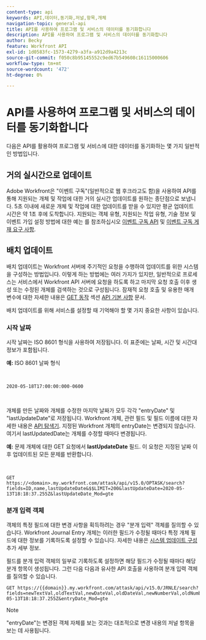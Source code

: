 ```yaml
---
content-type: api
keywords: API,데이터,동기화,저널,항목,개체
navigation-topic: general-api
title: API를 사용하여 프로그램 및 서비스의 데이터를 동기화합니다
description: API를 사용하여 프로그램 및 서비스의 데이터를 동기화합니다
author: Becky
feature: Workfront API
exl-id: 1d0583fc-1573-4279-a3fa-a912d9a4213c
source-git-commit: f050c8b95145552c9ed67b549608c16115000606
workflow-type: tm+mt
source-wordcount: '472'
ht-degree: 0%

---
```



# API를 사용하여 프로그램 및 서비스의 데이터를 동기화합니다

다음은 API를 활용하여 프로그램 및 서비스에 대한 데이터를 동기화하는 몇 가지 일반적인 방법입니다.

## 거의 실시간으로 업데이트

Adobe Workfront은 &quot;이벤트 구독&quot;(일반적으로 웹 후크라고도 함)을 사용하여 API를 통해 지원되는 개체 및 작업에 대한 거의 실시간 업데이트를 원하는 종단점으로 보냅니다. 5초 이내에 새로운 개체 및 작업에 대한 업데이트를 받을 수 있지만 평균 업데이트 시간은 약 1초 후에 도착합니다. 지원되는 객체 유형, 지원되는 작업 유형, 기술 정보 및 이벤트 가입 설정 방법에 대한 예는 를 참조하십시오 [이벤트 구독 API](../../wf-api/general/event-subs-api.md) 및 [이벤트 구독 게재 요구 사항](../../wf-api/general/setup-event-sub-endpoint.md).

## 배치 업데이트

배치 업데이트는 Workfront 서버에 주기적인 요청을 수행하여 업데이트를 위한 시스템을 구성하는 방법입니다. 이렇게 하는 방법에는 여러 가지가 있지만, 일반적으로 프로세스는 서비스에서 Workfront API 서버에 요청을 하도록 하고 마지막 요청 호출 이후 생성 또는 수정된 개체를 검색하는 것으로 구성됩니다. 잠재적 요청 호출 및 유용한 매개 변수에 대한 자세한 내용은 [GET 동작](../../wf-api/general/api-basics.md#get-behavior) 섹션 [API 기본 사항](../../wf-api/general/api-basics.md) 문서.

배치 업데이트를 위해 서비스를 설정할 때 기억해야 할 몇 가지 중요한 사항이 있습니다.

### 시작 날짜

시작 날짜는 ISO 8601 형식을 사용하여 저장됩니다. 이 표준에는 날짜, 시간 및 시간대 정보가 포함됩니다.

**예:** ISO 8601 날짜 형식

<!-- [Copy](javascript:void(0);) -->
 
<pre><code>2020-05-18T17:00:00:000-0600</code></pre> 

개체를 만든 날짜와 개체를 수정한 마지막 날짜가 모두 각각 &quot;entryDate&quot; 및 &quot;lastUpdateDate&quot;로 저장됩니다. Workfront 개체, 관련 필드 및 필드 이름에 대한 자세한 내용은 [API 탐색기](../../wf-api/general/api-explorer.md). 지정된 Workfront 개체의 entryDate는 변경되지 않습니다. 여기서 lastUpdatedDate는 개체를 수정할 때마다 변경됩니다.

**예:** 문제 개체에 대한 GET 요청에서 **lastUpdateDate** 필드. 이 요청은 지정된 날짜 이후 업데이트된 모든 문제를 반환합니다.

<!-- [Copy](javascript:void(0);) -->
 

```
GET
https://<domain>.my.workfront.com/attask/api/v15.0/OPTASK/search?fields=ID,name,lastUpdateDate&$$LIMIT=200&lastUpdateDate=2020-05-13T18:18:37.255Z&lastUpdateDate_Mod=gte
```

### 분개 입력 객체

객체의 특정 필드에 대한 변경 사항을 획득하려는 경우 &quot;분개 입력&quot; 객체를 질의할 수 있습니다. Workfront Journal Entry 개체는 이러한 필드가 수정될 때마다 특정 개체 필드에 대한 정보를 기록하도록 설정할 수 있습니다. 자세한 내용은 [시스템 업데이트 구성](../../administration-and-setup/set-up-workfront/system-tracked-update-feeds/configure-system-updates.md) 추가 세부 정보.

필드를 분개 입력 객체의 일부로 기록하도록 설정하면 해당 필드가 수정될 때마다 해당 분개 항목이 생성됩니다. 그런 다음 다음과 유사한 API 호출을 사용하여 분개 입력 객체를 질의할 수 있습니다.

<!-- [Copy](javascript:void(0);) -->

<pre><code>GET https://&#123;&#123;domain&#125;&#125;.my.workfront.com/attask/api/v15.0/JRNLE/search?fields=newTextVal,oldTextVal,newDateVal,oldDateVal,newNumberVal,oldNumberVal,entryDate,objObjCode,objID,fieldName&fieldName=name&objObjCode=OPTASK&entryDate=2020-05-13T18:18:37.255Z&entryDate_Mod=gte</code></pre>

>[!NOTE]
>
>&quot;entryDate&quot;는 변경된 객체 자체를 보는 것과는 대조적으로 변경 내용의 저널 항목을 보는 데 사용됩니다.
